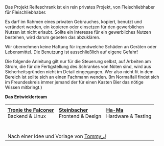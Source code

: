 Das Projekt Reifeschrank ist ein rein  privates Projekt, von Fleischliebhaber für Fleischliebhaber.

Es darf im Rahmen eines privaten Gebrauches, kopiert, benutzt und verändert werden, ein kopieren oder einsetzen für den gewerblichen Nutzen ist nicht erlaubt. Sollte ein Interesse für ein gewerbliches Nutzen bestehen, wird darum gebeten das abzuklären.

Wir übernehmen keine Haftung für irgendwelche Schäden an Geräten oder Lebensmittel. Die Benutzung ist ausschließlich auf eigene Gefahr!

Die folgende Anleitung gilt nur für die Steuerung selbst, auf Arbeiten am Strom, die für die Fertigstellung des Schrankes von Nöten sind, wird aus Sicherheitsgründen nicht im Detail eingegangen. Wer also nicht fit in dem Bereich ist sollte sich an einen Fachmann wenden. (Im Normalfall findet sich im Freundeskreis immer jemand der für einen Kasten Bier das nötige Wissen mitbringt.)

**Das Entwicklerteam**

<table>
    <tr>
        <td>
            <img src="https://github.com/Tronje-the-Falconer/Reifeschrank/blob/resources/wiki/tronje.gif" alt="">
        </td>
        <td>
            <img src="https://github.com/Tronje-the-Falconer/Reifeschrank/blob/resources/wiki/steini.gif" alt="">
        </td>
        <td>
            <img src="https://github.com/Tronje-the-Falconer/Reifeschrank/blob/resources/wiki/hama.gif" alt="">
        </td>
    </tr>
    <tr>
        <td>
            <a href="https://www.grillsportverein.de/forum/members/tronje-the-falconer.73106/" target="_blank">
            <b>Tronje the Falconer</b></a>
            <br>Backend & Linux
        </td>
        <td>
            <a href="https://www.grillsportverein.de/forum/members/steinbacher.79220/" target="_blank">
            <b>Steinbacher</b></a>
            <br>Frontend & Design
        </td>
        <td>
            <a href="https://www.grillsportverein.de/forum/members/ha-ma.74075/" target="_blank">
            <b>Ha-Ma</b></a>
            <br>Hardware & Testing
        </td>
    </tr>
    <tr>
        <td colspan="3">
            <br><br>Nach einer Idee und Vorlage von
            <a href="https://www.grillsportverein.de/forum/members/tommy_j.54659/" target="_blank" title="Tommy_J">Tommy_J</a>
        </td>
    </tr>
</table>
